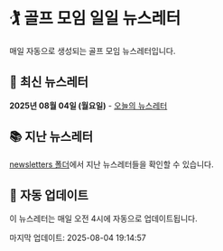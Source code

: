 # 🏌️ 골프 모임 일일 뉴스레터

매일 자동으로 생성되는 골프 모임 뉴스레터입니다.

## 📅 최신 뉴스레터

**2025년 08월 04일 (월요일)** - [오늘의 뉴스레터](newsletters/golf-newsletter-2025-08-04.md)

## 📚 지난 뉴스레터

[newsletters 폴더](newsletters/)에서 지난 뉴스레터들을 확인할 수 있습니다.

## 🔄 자동 업데이트

이 뉴스레터는 매일 오전 4시에 자동으로 업데이트됩니다.

마지막 업데이트: 2025-08-04 19:14:57
